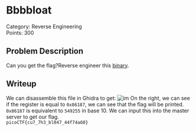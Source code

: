 # Bbbbloat
Category: Reverse Engineering <br>
Points: 300
## Problem Description
Can you get the flag?Reverse engineer this  [binary](https://artifacts.picoctf.net/c/47/bbbbloat).
## Writeup

We can disassemble this file in Ghidra to get:
![im](https://i.ibb.co/KKFSDZF/image.png)
On the right, we can see if the register is equal to `0x86187`, we can see that the flag will be printed. `0x86187` is equivalent to `549255` in base 10. We can input this into the master server to get our flag.
<br> `picoCTF{cu7_7h3_bl047_44f74a60}`
